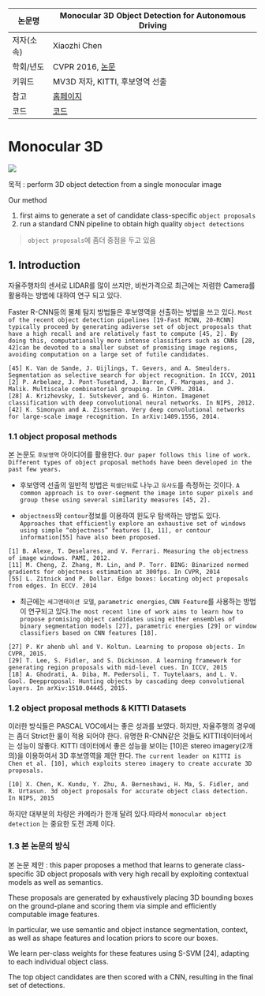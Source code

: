 |논문명|Monocular 3D Object Detection for Autonomous Driving
|-|-|
|저자(소속)|Xiaozhi Chen|
|학회/년도|CVPR 2016,  [논문](http://3dimage.ee.tsinghua.edu.cn/files/publications/CVPR16_XiaozhiChen.pdf)|
|키워드|MV3D 저자, KITTI, 후보영역 선출 |
|참고|[홈페이지](http://3dimage.ee.tsinghua.edu.cn/cxz/mono3d)|
|코드|[코드](http://3dimage.ee.tsinghua.edu.cn/files/XiaozhiChen/mono3d/mono3d_v1.2.tar.gz)|




# Monocular 3D 

![](http://3dimage.ee.tsinghua.edu.cn/files/XiaozhiChen/mono3d/mono3d_head.jpg)

목적 : perform 3D object detection from a single monocular image

Our method
1. first aims to generate a set of candidate class-specific `object proposals`
2. run a standard CNN pipeline to obtain high quality `object detections`

> `object proposals`에 좀더 중점을 두고 있음 

## 1. Introduction

자율주행차의 센서로 LIDAR를 많이 쓰지만, 비싼가격으로 최근에는 저렴한 Camera를 활용하는 방법에 대하여 연구 되고 있다. 

Faster R-CNN등의 물체 탐지 방법들은 후보영역을 선출하는 방법을 쓰고 있다. `Most of the recent object detection pipelines [19-Fast RCNN, 20-RCNN] typically proceed by generating adiverse set of object proposals that have a high recall and are relatively fast to compute [45, 2]. By doing this, computationally more intense classifiers such as CNNs [28, 42]can be devoted to a smaller subset of promising image regions, avoiding computation on a large set of futile candidates.`

```
[45] K. Van de Sande, J. Uijlings, T. Gevers, and A. Smeulders. Segmentation as selective search for object recognition. In ICCV, 2011
[2] P. Arbelaez, J. Pont-Tusetand, J. Barron, F. Marques, and J. Malik. Multiscale combinatorial grouping. In CVPR. 2014.
[28] A. Krizhevsky, I. Sutskever, and G. Hinton. Imagenet classification with deep convolutional neural networks. In NIPS, 2012.
[42] K. Simonyan and A. Zisserman. Very deep convolutional networks for large-scale image recognition. In arXiv:1409.1556, 2014.
```

### 1.1 object proposal methods

본 논문도 `후보영역` 아이디어를 활용한다. `Our paper follows this line of work. Different types of object proposal methods have been developed in the past few years. `


- 후보영역 선출의 일반적 방법은 `픽셀단위`로 나누고 `유사도`를 측정하는 것이다. `A common approach is to over-segment the image into super pixels and group these using several similarity measures [45, 2]. `

- `objectness`와 `contour`정보를 이용하여 윈도우 탐색하는 방법도 있다. `Approaches that efficiently explore an exhaustive set of windows using simple “objectness” features [1, 11], or contour information[55] have also been proposed.`

```
[1] B. Alexe, T. Deselares, and V. Ferrari. Measuring the objectness of image windows. PAMI, 2012.
[11] M. Cheng, Z. Zhang, M. Lin, and P. Torr. BING: Binarized normed gradients for objectness estimation at 300fps. In CVPR, 2014
[55] L. Zitnick and P. Dollar. Edge boxes: Locating object proposals from edges. In ECCV. 2014
```

- 최근에는 `세그멘테이션 모델`, `parametric energies`, `CNN Feature`를 사용하는 방법이 연구되고 있다.`The most recent line of work aims to learn how to propose promising object candidates using either ensembles of binary segmentation models [27], parametric energies [29] or window classifiers based on CNN features [18].`

```
[27] P. Kr ahenb uhl and V. Koltun. Learning to propose objects. In CVPR, 2015.
[29] T. Lee, S. Fidler, and S. Dickinson. A learning framework for generating region proposals with mid-level cues. In ICCV, 2015
[18] A. Ghodrati, A. Diba, M. Pedersoli, T. Tuytelaars, and L. V. Gool. Deepproposal: Hunting objects by cascading deep convolutional layers. In arXiv:1510.04445, 2015.
```

### 1.2 object proposal methods & KITTI Datasets

이러한 방식들은 PASCAL VOC에서는 좋은 성과를 보였다. 하지만, 자율주행의 경우에는 좀더 Strict한 룰이 적용 되어야 한다. 유명한 R-CNN같은 것들도 KITTI데이터에서는 성능이 않좋다. KITTI 데이터에서 좋은 성능을 보이는 [10]은 stereo imagery(2개의)을 이용하여서 3D 후보영역을 제안 한다. 
`The current leader on KITTI is Chen et al. [10], which exploits stereo imagery to create accurate 3D proposals.`

```
[10] X. Chen, K. Kundu, Y. Zhu, A. Berneshawi, H. Ma, S. Fidler, and R. Urtasun. 3d object proposals for accurate object class detection. In NIPS, 2015
```

하지만 대부분의 차량은 카메라가 한개 달려 있다.따라서  `monocular object detection` 는 중요한 도전 과제 이다. 

### 1.3 본 논문의 방식 

본 논문 제안 : this paper proposes a method that learns to generate class-specific 3D object proposals with very high recall by exploiting contextual models as well as semantics. 

These proposals are generated by exhaustively placing 3D bounding boxes on the ground-plane and scoring them via simple and efficiently computable image features. 

In particular, we use semantic and object instance segmentation, context, as well as shape features and location priors to score our boxes. 

We learn per-class weights for these features using S-SVM [24], adapting to each individual object class. 

The top object candidates are then scored with a CNN, resulting in the final set of detections. 

